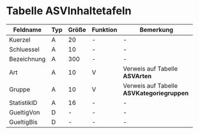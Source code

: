# Tabelle ASVInhaltetafeln 


| Feldname    | Typ | Größe | Funktion | Bemerkung                                |
|-------------|-----|-------|----------|------------------------------------------|
| Kuerzel     | A   | 20    | -        | -                                        |
| Schluessel  | A   | 10    | -        | -                                        |
| Bezeichnung | A   | 300   | -        | -                                        |
| Art         | A   | 10    | V        | Verweis auf Tabelle **ASVArten**         |
| Gruppe      | A   | 10    | V        | Verweis auf Tabelle **ASVKategoriegruppen** |
| StatistikID | A   | 16    | -        | -                                        |
| GueltigVon  | D   | -     | -        | -                                        |
| GueltigBis  | D   | -     | -        | -                                        |



